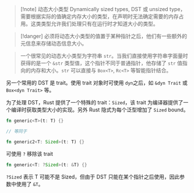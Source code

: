 > [!note] 动态大小类型
> Dynamically sized types, DST 或 unsized type，需要根据实际的值确定内存大小的类型，在声明时无法确定需要的内存占用。这类类型允许我们处理只有在运行时才知道大小的类型。

> [!danger]
> 必须将动态大小类型的值置于某种指针之后，他们有一些额外的元信息来存储动态信息大小。

> 一个很常见的动态大小类型为字符串 `str`​。当我们直接使用字符串字面量时获得的是一个 `&str`​ 类型值，这个指针不同于普通指针，他存储了 `str`​ 值指向的内存和大小。`str`​ 可以直接与 `Box<T>​`, `Rc<T>`​ 等智能指针结合。

另一个常用的 DST 是 trait。使用 trait 对象时可使用 `dyn`​ 之后，如 `&dyn Trait`​ 或 `Box<dyn Trait>`​ 等。

为了处理 DST，Rust 提供了一个特殊的 trait：`Sized`​，该 trait 为编译器提供了一个编译时获取类型大小的实现。另外 Rust 隐式为每个泛型增加了 `Sized`​ bound。

```rust
fn generic<T>(t: T) {}

// 等同于

fn generic2<T: Sized>(t: T) {}
```

可使用 `?`​ 移除该 trait

```rust
fn generic<T: ?Sized>(t: &T) {}
```

`​?Sized​` 表示 T 可能不是 Sized，但由于 DST 只能在某个指针之后使用，因此参数中使用了 `&T`​。